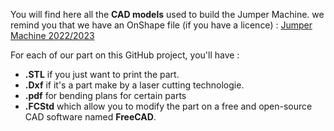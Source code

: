 You will find here all the **CAD models** used to build the Jumper Machine. 
we remind you that we have an OnShape file (if you have a licence) : 
[Jumper Machine 2022/2023](https://cad.onshape.com/documents/e23f2a9b7d5cbfc350862d24/w/3bd71b5e537bce5bc2623e5e/e/d0d5c7eefa7db94f148151a4)

For each of our part on this GitHub project,  you'll have :
- **.STL** if you just want to print the part.
- **.Dxf** if it's a part make by a laser cutting technologie.
- **.pdf** for bending plans for certain parts
- **.FCStd** which allow you to modify the part on a free and open-source CAD software named **FreeCAD**.
